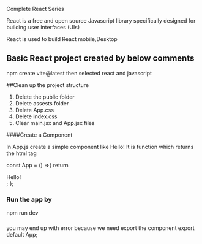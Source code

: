 Complete React Series

React is a free and open source Javascript library specifically designed for building user interfaces (UIs)

React is used to build React mobile,Desktop


## Basic React project created by below comments
npm create vite@latest
then selected react and javascript


##Clean up the project structure
1. Delete the public folder
2. Delete assests folder
3. Delete App.css
4. Delete index.css
5. Clear main.jsx and App.jsx files


####Create a Component

In App.js create a simple component like Hello!
It is function which returns the html tag

const App = () =>{
  return <section>Hello!</section>;
};

### Run the app by
npm run dev

###
 you may end up with error because we need export the component
 export default App;